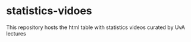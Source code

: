 # statistics-vidoes
This repository hosts the html table with statistics videos curated by UvA lectures
